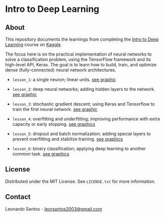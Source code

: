 # Intro to Deep Learning
  
## About

This repository documents the learnings from completing the [Intro to Deep Learning](https://www.kaggle.com/learn/intro-to-deep-learning) course on [Kaggle](https://www.kaggle.com/).

The focus here is on the practical implementation of neural networks to solve a classification problem, using the TensorFlow framework and its high-level API, Keras. The goal is to learn how to build, train, and optimize dense (fully-connected) neural network architectures.

* `lesson_1`: a single neuron; linear units. [see graphic](https://github.com/leosantos2003/Intro-to-Deep-Learning/tree/main/lesson_1)

* `lesson_2`: deep neural networks; adding hidden layers to the network. [see graphic](https://github.com/leosantos2003/Intro-to-Deep-Learning/tree/main/lesson_2)

* `lesson_3`: stochastic gradient descent; using Keras and Tensorflow to train the first neural network. [see graphic](https://github.com/leosantos2003/Intro-to-Deep-Learning/tree/main/lesson_3)
 
* `lesson_4`: overfitting and underfitting; improving performance with extra capacity or early stopping. [see graphics](https://github.com/leosantos2003/Intro-to-Deep-Learning/blob/main/lesson_4)
 
* `lesson_5`: dropout and batch normalization; adding special layers to prevent overfitting and stabilize training. [see graphics](https://github.com/leosantos2003/Intro-to-Deep-Learning/tree/main/lesson_5)
 
* `lesson_6`: binary classification; applying deep learning to another common task. [see graphics](https://github.com/leosantos2003/Intro-to-Deep-Learning/tree/main/lesson_6)

## License

Distributed under the MIT License. See `LICENSE.txt` for more information.

## Contact

Leonardo Santos - <leorsantos2003@gmail.com>
